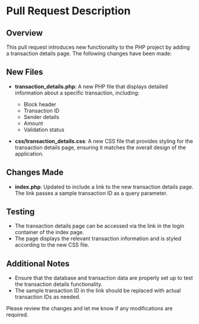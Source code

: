 # Pull Request Description

## Overview
This pull request introduces new functionality to the PHP project by adding a transaction details page. The following changes have been made:

## New Files
- **transaction_details.php**: A new PHP file that displays detailed information about a specific transaction, including:
  - Block header
  - Transaction ID
  - Sender details
  - Amount
  - Validation status

- **css/transaction_details.css**: A new CSS file that provides styling for the transaction details page, ensuring it matches the overall design of the application.

## Changes Made
- **index.php**: Updated to include a link to the new transaction details page. The link passes a sample transaction ID as a query parameter.

## Testing
- The transaction details page can be accessed via the link in the login container of the index page.
- The page displays the relevant transaction information and is styled according to the new CSS file.

## Additional Notes
- Ensure that the database and transaction data are properly set up to test the transaction details functionality.
- The sample transaction ID in the link should be replaced with actual transaction IDs as needed.

Please review the changes and let me know if any modifications are required.
